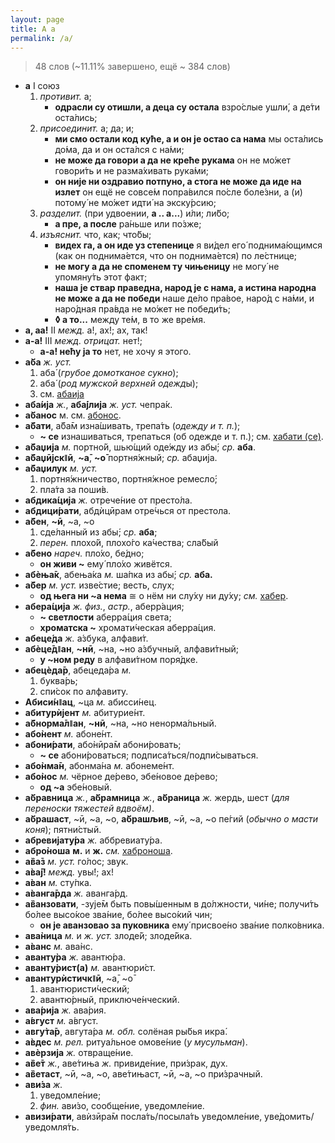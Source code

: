 ```yaml
---
layout: page
title: А а
permalink: /a/
---
```

> 48 слов (~11.11% завершено, ещё ~ 384 слов)

* <a name="aI"></a>**а** I союз
  1. *противит.* а;
     * **одрасли су отишли, а деца су остала** взро́слые ушли́, а де́ти оста́лись;
  2. *присоединит.* а; да; и;
     * **ми смо остали код куће, а и он је остао са нама** мы оста́лись до́ма, да и он оста́лся с на́ми;
     * **не може да говори а да не креће рукама** он не мо́жет говори́ть и не разма́хивать рука́ми;
     * **он није ни оздравио потпуно, а стога не може да иде на излет** он ещё не совсе́м попра́вился по́сле боле́зни, а (и) потому́ не мо́жет идти́ на экску́рсию;
  3. *разделит.* (при удвоении, **а .. а...**) и́ли; ли́бо;
     * **а пре, а после** ра́ньше или по́зже;
  4. *изъяснит.* что, как; что́бы;
     * **видех га, а он иде уз степенице** я ви́дел его́ поднима́ющимся (как он поднима́ется, что он поднима́ется) по ле́стнице;
     * **не могу а да не споменем ту чињеницу** не могу́ не упомяну́ть этот факт;
     * **наша је ствар праведна, народ је с нама, а истина народна не може а да не победи** наше де́ло пра́вое, наро́д с на́ми, и наро́дная пра́вда не мо́жет не победи́ть;
     * **◊ а то...** между те́м, в то же вре́мя.
* <a name="aII"></a>**а, аа!** II *межд.* а!, ах!; ах, так!
* <a name="aIII"></a>**а-а!** III *межд.* *отрицат.* нет!;
  * **а-а! нећу ја то** нет, не хочу я этого.
* <a name="aba"></a>**а̀ба** *ж.* *уст.* 
  1. аба́ (*грубое домотканое сукно*);
  2. аба́ (*род мужской верхней одежд*ы);
  3. см. [абаија](/a/#abaija)
* <a name="abaija"></a>**аба́ија** *ж.*, **аба́јлија** *ж.* *уст.* чепра́к. 
* **а̀банос** м. см. [абонос](/a/#abonos).
* **а̏бати**, а̏ба̄м изна́шивать, трепа́ть (*одежду и т. п.*); 
  * **~ се** изнашиваться, трепаться (об одежде и т. п.); см. [хабати (се)](/h/#habati-se). 
* <a name="abadžija"></a>**а̏баџија** *м.* портно́й, шью́щий оде́жду из абы́; *ср.* **аба**. 
* <a name="abadžijski"></a>**а̏баџӣјскǁӣ**, **~а̄**, **~о̄** портня́жный; *ср.* абаџија. 
* <a name="abadžiluk"></a>**а̏баџилук** *м.* *уст.* 
  1. портня́жничество, портня́жное ремесло́;
  2. пла́та за поши́в.
* <a name="abdikacija"></a>**абдика́ција** *ж.* отрече́ние от престо́ла. 
* <a name="abdicirati"></a>**абдици́рати**, абдѝцӣрам отре́чься от престола.
* <a name="aben"></a>**а̏бен**, **~ӣ**, ~а, ~о 
  1. сде́ланный из абы́; *ср.* **аба**;
  2. *перен.* плохо́й, плохо́го ка́чества; сла́бый 
* <a name="abeno"></a>**а̏бено** *нареч.* пло́хо, бе́дно; 
  * **он живи ~** ему́ пло́хо живётся.
* <a name="abenjak"></a>**абѐња̄к**, абења́ка *м.* ша́пка из абы́; *ср.* **аба.**
* <a name="aber"></a>**а̏бер** *м.* *уст.* изве́стие; весть, слух;
  * **од њега ни ~а нема** ≅ о нём ни слу́ху ни ду́ху; *см.* [хабер](/h/#haber). 
* <a name="aberacija"></a>**абера́ција** *ж.* *физ.*, *астр.*, аберр́ация; 
  * **~ светлости** аберра́ция света;
  * **хроматска ~** хромати́ческая аберра́ция.
* <a name="abeceda"></a>**абеце́да** *ж.* а́збука, алфави́т.
* <a name="abecedan"></a>**абѐце̄дǁан**, **~нӣ**, ~на, ~но а́збучный, алфави́тный;
  * **у ~ном реду** в алфави́тном поря́дке. 
* <a name="abecedar"></a>**абецѐда̄р**, абецеда́ра *м.*
  1. буква́рь;
  2. спи́сок по алфавиту.
* <a name="Abisinac"></a>**Абиси́нǁац**, ~ца *м.* абисси́нец. 
* <a name="abiturijent"></a>**абитурѝјент** *м.* абитурие́нт. 
* <a name="abnormalan"></a>**а̏бнорма̄лǁан**, **~нӣ**, ~на, ~но ненорма́льный. 
* <a name="abonent"></a>**або̀нент** *м.* абоне́нт.
* <a name="abonirati"></a>**абони́рати**, або̀нӣра̄м абони́ровать; 
  * **~ се** абони́роваться; подписа́ться/подпи́сываться. 
* <a name="abonman"></a>**або̀нма̄н**, абонма́на *м.* абонеме́нт.
* <a name="abonos"></a>**або̀нос** *м.* чёрное де́рево, эбе́новое де́рево;
  * **од ~а** эбе́новый.
* <a name="abravnica"></a>**а̀бравница** *ж.*, **а̀брамница** *ж.*, **а̀браница** *ж.* жердь, шест (*для переноски тяжестей вдвоём)*.
* <a name="abrašast"></a>**а̀брашаст**, ~ӣ, ~а, ~о, **а̀брашљив**, ~ӣ, ~а, ~о пе́гий (*обычно о масти коня*); пятни́стый.
* <a name="abrevijatura"></a>**абревијату́ра** *ж.* аббревиату́ра. 
* <a name="abronoša"></a>**абро̀ноша** **м.** и **ж.** *см.* [хаброноша](/h/#habronoša). 
* <a name="avaz"></a>**а̏ва̄з** *м.* *уст.* го́лос; звук. 
* <a name="avaj"></a>**а̀ва̄ј!** *межд.* увы́!; ах!
* <a name="avan"></a>**а̀ван** *м.* сту́пка. 
* <a name="avangarda"></a>**а̀ванга̄рда** *ж.* аванга́рд.
* <a name="avanzovati"></a>**а̏ванзовати**, -зује̄м быть повы́шенным в до́лжности, чи́не; получи́ть бо́лее высо́кое зва́ние, бо́лее высо́кий чин;
  * **он је аванзовао за пуковника** ему́ присвое́но зва́ние полко́вника. 
* <a name="avanica"></a>**ава̀ница** *м.* и *ж.* *уст.* злоде́й; злоде́йка. 
* <a name="avans"></a>**а̀ванс** *м.* ава̀нс.
* <a name="avantura"></a>**аванту̀ра** *ж.* авантю́ра. 
* <a name="avanturist"></a>**аванту̀рист(а)** *м.* авантюри́ст. 
* <a name="avanturistički"></a>**авантурѝстичкǁӣ**, ~а̄, ~о̄
  1. авантюристи́ческий;
  2. авантю́рный, приключе́нческий.
* <a name="avarija"></a>**ава́рија** *ж.* ава́рия.
* <a name="avgust"></a>**а́вгуст** *м.* а́вгуст. 
* <a name="avgutar"></a>**авгу̀та̄р**, авгута́ра *м.* *обл.* солёная ры́бья икра́. 
* <a name="avdes"></a>**а̀вдес** *м.* *рел.* ритуа́льное омове́ние (*у мусульман*). 
* <a name="averzija"></a>**авѐрзија** *ж.* отвраще́ние. 
* <a name="avet"></a>**а̏ве̄т** *ж.*, аве́тиња *ж.* привиде́ние, при́зрак, дух. 
* <a name="avetast"></a>**а̏ветаст**, ~ӣ, ~а, ~о, аве́тињаст, ~ӣ, ~а, ~о при́зрачный.
* <a name="aviza"></a>**ави́за** *ж.* 
  1. уведомле́ние;
  2. *фин.* ави́зо, сообще́ние, уведомле́ние.
* <a name="avizirati"></a>**авизи́рати**, авѝзӣра̄м посла́ть/посыла́ть уведомле́ние, уве́домить/уведомля́ть.
